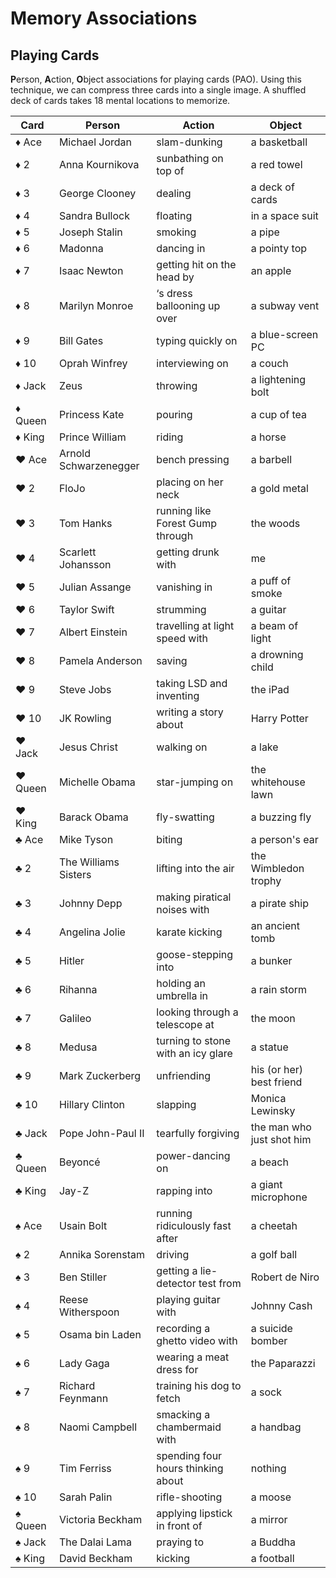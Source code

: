# Memory Associations

## Playing Cards

**P**erson, **A**ction, **O**bject associations for playing cards (PAO). Using
this technique, we can compress three cards into a single image. A shuffled
deck of cards takes 18 mental locations to memorize.

| Card             | Person                | Action                             | Object                    |
| ---------------- | --------------------- | ---------------------------------- | ------------------------- |
| :diamonds: Ace   | Michael Jordan        | slam-dunking                       | a basketball              |
| :diamonds: 2     | Anna Kournikova       | sunbathing on top of               | a red towel               |
| :diamonds: 3     | George Clooney        | dealing                            | a deck of cards           |
| :diamonds: 4     | Sandra Bullock        | floating                           | in a space suit           |
| :diamonds: 5     | Joseph Stalin         | smoking                            | a pipe                    |
| :diamonds: 6     | Madonna               | dancing in                         | a pointy top              |
| :diamonds: 7     | Isaac Newton          | getting hit on the head by         | an apple                  |
| :diamonds: 8     | Marilyn Monroe        | ‘s dress ballooning up over        | a subway vent             |
| :diamonds: 9     | Bill Gates            | typing quickly on                  | a blue-screen PC          |
| :diamonds: 10    | Oprah Winfrey         | interviewing on                    | a couch                   |
| :diamonds: Jack  | Zeus                  | throwing                           | a lightening bolt         |
| :diamonds: Queen | Princess Kate         | pouring                            | a cup of tea              |
| :diamonds: King  | Prince William        | riding                             | a horse                   |
| :hearts: Ace      | Arnold Schwarzenegger | bench pressing                     | a barbell                 |
| :hearts: 2        | FloJo                 | placing on her neck                | a gold metal              |
| :hearts: 3        | Tom Hanks             | running like Forest Gump through   | the woods                 |
| :hearts: 4        | Scarlett Johansson    | getting drunk with                 | me                        |
| :hearts: 5        | Julian Assange        | vanishing in                       | a puff of smoke           |
| :hearts: 6        | Taylor Swift          | strumming                          | a guitar                  |
| :hearts: 7        | Albert Einstein       | travelling at light speed with     | a beam of light           |
| :hearts: 8        | Pamela Anderson       | saving                             | a drowning child          |
| :hearts: 9        | Steve Jobs            | taking LSD and inventing           | the iPad                  |
| :hearts: 10       | JK Rowling            | writing a story about              | Harry Potter              |
| :hearts: Jack     | Jesus Christ          | walking on                         | a lake                    |
| :hearts: Queen    | Michelle Obama        | star-jumping on                    | the whitehouse lawn       |
| :hearts: King     | Barack Obama          | fly-swatting                       | a buzzing fly             |
| :clubs: Ace      | Mike Tyson            | biting                             | a person's ear            |
| :clubs: 2        | The Williams Sisters  | lifting into the air               | the Wimbledon trophy      |
| :clubs: 3        | Johnny Depp           | making piratical noises with       | a pirate ship             |
| :clubs: 4        | Angelina Jolie        | karate kicking                     | an ancient tomb           |
| :clubs: 5        | Hitler                | goose-stepping into                | a bunker                  |
| :clubs: 6        | Rihanna               | holding an umbrella in             | a rain storm              |
| :clubs: 7        | Galileo               | looking through a telescope at     | the moon                  |
| :clubs: 8        | Medusa                | turning to stone with an icy glare | a statue                  |
| :clubs: 9        | Mark Zuckerberg       | unfriending                        | his (or her) best friend  |
| :clubs: 10       | Hillary Clinton       | slapping                           | Monica Lewinsky           |
| :clubs: Jack     | Pope John-Paul II     | tearfully forgiving                | the man who just shot him |
| :clubs: Queen    | Beyoncé               | power-dancing on                   | a beach                   |
| :clubs: King     | Jay-Z                 | rapping into                       | a giant microphone        |
| :spades: Ace     | Usain Bolt            | running ridiculously fast after    | a cheetah                 |
| :spades: 2       | Annika Sorenstam      | driving                            | a golf ball               |
| :spades: 3       | Ben Stiller           | getting a lie-detector test from   | Robert de Niro            |
| :spades: 4       | Reese Witherspoon     | playing guitar with                | Johnny Cash               |
| :spades: 5       | Osama bin Laden       | recording a ghetto video with      | a suicide bomber          |
| :spades: 6       | Lady Gaga             | wearing a meat dress for           | the Paparazzi             |
| :spades: 7       | Richard Feynmann      | training his dog to fetch          | a sock                    |
| :spades: 8       | Naomi Campbell        | smacking a chambermaid with        | a handbag                 |
| :spades: 9       | Tim Ferriss           | spending four hours thinking about | nothing                   |
| :spades: 10      | Sarah Palin           | rifle-shooting                     | a moose                   |
| :spades: Queen   | Victoria Beckham      | applying lipstick in front of      | a mirror                  |
| :spades: Jack    | The Dalai Lama        | praying to                         | a Buddha                  |
| :spades: King    | David Beckham         | kicking                            | a football                |
